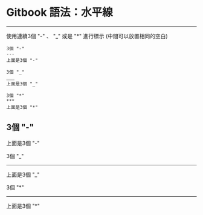 # **Gitbook 語法：水平線**

---

使用連續3個 "-" 、 "\_" 或是 "\*" 進行標示 \(中間可以放置相同的空白\)

```
3個 "-"
---
上面是3個 "-"

3個 "_"
___
上面是3個 "_"

3個 "*"
***
上面是3個 "*"
```

3個 "-"
---
上面是3個 "-"

3個 "_"
___
上面是3個 "_"

3個 "*"
***
上面是3個 "*"

